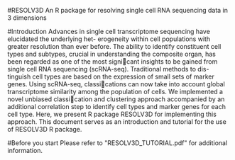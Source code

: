 #RESOLV3D
An R package for resolving single cell RNA sequencing data in 3 dimensions

#Introduction
Advances in single cell transcriptome sequencing have elucidated the underlying het-
erogeneity within cell populations with greater resolution than ever before. The
ability to identify constituent cell types and subtypes, crucial in understanding the
composite organ, has been regarded as one of the most signicant insights to be
gained from single cell RNA sequencing (scRNA-seq). Traditional methods to dis-
tinguish cell types are based on the expression of small sets of marker genes. Using
scRNA-seq, classications can now take into account global transcriptome similarity
among the population of cells. We implemented a novel unbiased classication and
clustering approach accompanied by an additional correlation step to identify cell
types and marker genes for each cell type. Here, we present R package RESOLV3D for
implementing this approach. This document serves as an introduction and tutorial
for the use of RESOLV3D R package.

#Before you start
Please refer to "RESOLV3D_TUTORIAL.pdf" for additional information.
